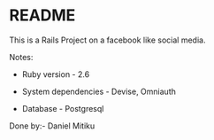 # README

This is a Rails Project on a facebook like social media. 

Notes:

* Ruby version - 2.6

* System dependencies - Devise, Omniauth

* Database - Postgresql

Done by:- Daniel  Mitiku
